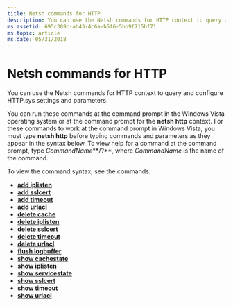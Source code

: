 ```yaml
---
title: Netsh commands for HTTP
description: You can use the Netsh commands for HTTP context to query and configure HTTP.sys settings and parameters.
ms.assetid: 695c309c-ab43-4c6a-b5f6-5bb9f715bf71
ms.topic: article
ms.date: 05/31/2018
---
```


# Netsh commands for HTTP

You can use the Netsh commands for HTTP context to query and configure HTTP.sys settings and parameters.

You can run these commands at the command prompt in the Windows Vista operating system or at the command prompt for the **netsh http** context. For these commands to work at the command prompt in Windows Vista, you must type **netsh http** before typing commands and parameters as they appear in the syntax below. To view help for a command at the command prompt, type *CommandName***/?**, where *CommandName* is the name of the command.

To view the command syntax, see the commands:

-   [**add iplisten**](add-iplisten.md)
-   [**add sslcert**](add-sslcert.md)
-   [**add timeout**](add-timeout.md)
-   [**add urlacl**](add-urlacl.md)
-   [**delete cache**](delete-cache.md)
-   [**delete iplisten**](delete-iplisten.md)
-   [**delete sslcert**](delete-sslcert.md)
-   [**delete timeout**](delete-timeout.md)
-   [**delete urlacl**](delete-urlacl.md)
-   [**flush logbuffer**](flush-logbuffer.md)
-   [**show cachestate**](show-cachestate.md)
-   [**show iplisten**](show-iplisten.md)
-   [**show servicestate**](show-servicestate.md)
-   [**show sslcert**](show-sslcert.md)
-   [**show timeout**](show-timeout.md)
-   [**show urlacl**](show-urlacl.md)

 

 




